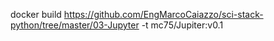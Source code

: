 docker build https://github.com/EngMarcoCaiazzo/sci-stack-python/tree/master/03-Jupyter -t mc75/Jupiter:v0.1
